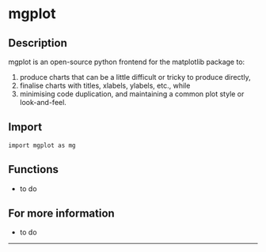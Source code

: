 mgplot
======

Description
-----------
mgplot is an open-source python frontend for the matplotlib 
package to:
1. produce charts that can be a little difficult or tricky to 
   produce directly, 
2. finalise charts with titles, xlabels, ylabels, etc., while 
3. minimising code duplication, and maintaining a common plot
   style or look-and-feel.

Import
------
```
import mgplot as mg
```

Functions
---------
- to do

For more information
--------------------
- to do

---

